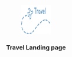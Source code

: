 <div align="center">
  <a href="https://github.com/cvzamannow/landing-page">
    <img src="assets/navbar/Icon.svg" alt="Logo" width="80" height="80">
  </a>

  <h3 align="center">Travel Landing page</h3>

</div>
